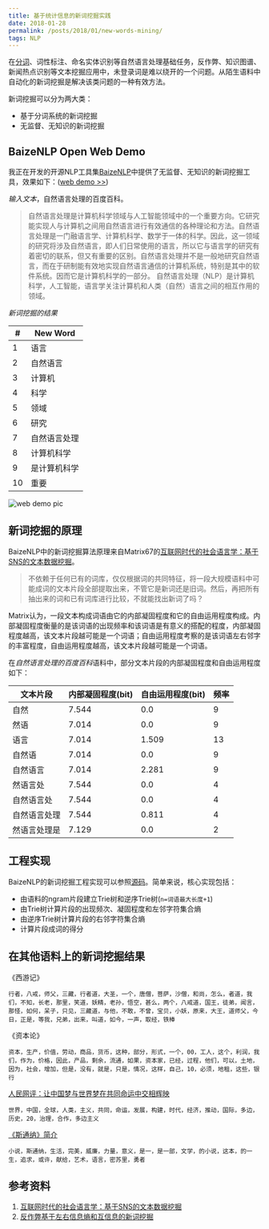 ```yaml
---
title: 基于统计信息的新词挖掘实践
date: 2018-01-28
permalink: /posts/2018/01/new-words-mining/
tags: NLP
---
```


在[分词](http://lujiaying.github.io/2018/01/24/%E4%B8%AD%E6%96%87%E5%88%86%E8%AF%8D%E7%AE%97%E6%B3%95%E7%AE%80%E4%BB%8B/)、词性标注、命名实体识别等自然语言处理基础任务，反作弊、知识图谱、新闻热点识别等文本挖掘应用中，未登录词是难以绕开的一个问题。从陌生语料中自动化的新词挖掘是解决该类问题的一种有效方法。

新词挖掘可以分为两大类：
- 基于分词系统的新词挖掘
- 无监督、无知识的新词挖掘

<!-- more -->

## BaizeNLP Open Web Demo

我正在开发的开源NLP工具集[BaizeNLP](https://github.com/lujiaying/BaizeNLP)中提供了无监督、无知识的新词挖掘工具，效果如下：([web demo >>](https://baizenlp.leanapp.cn/baize/))

*输入文本*，自然语言处理的百度百科。

> 自然语言处理是计算机科学领域与人工智能领域中的一个重要方向。它研究能实现人与计算机之间用自然语言进行有效通信的各种理论和方法。自然语言处理是一门融语言学、计算机科学、数学于一体的科学。因此，这一领域的研究将涉及自然语言，即人们日常使用的语言，所以它与语言学的研究有着密切的联系，但又有重要的区别。自然语言处理并不是一般地研究自然语言，而在于研制能有效地实现自然语言通信的计算机系统，特别是其中的软件系统。因而它是计算机科学的一部分。
自然语言处理（NLP）是计算机科学，人工智能，语言学关注计算机和人类（自然）语言之间的相互作用的领域。

*新词挖掘的结果*

|#	|New Word|
|-- |-- |
|1	|语言|
|2	|自然语言|
|3	|计算机|
|4	|科学|
|5	|领域|
|6	|研究|
|7	|自然语言处理|
|8	|计算机科学|
|9	|是计算机科学|
|10	|重要|

![web demo pic](http://7xkdra.com1.z0.glb.clouddn.com/image/blog/word_discovery_demo.jpeg)

## 新词挖掘的原理

BaizeNLP中的新词挖掘算法原理来自Matrix67的[互联网时代的社会语言学：基于SNS的文本数据挖掘](http://www.matrix67.com/blog/archives/5044)。

> 不依赖于任何已有的词库，仅仅根据词的共同特征，将一段大规模语料中可能成词的文本片段全部提取出来，不管它是新词还是旧词。然后，再把所有抽出来的词和已有词库进行比较，不就能找出新词了吗？

Matrix认为，一段文本构成词语由它的内部凝固程度和它的自由运用程度构成。内部凝固程度衡量的是该词语的出现频率和该词语是有意义的搭配的程度，内部凝固程度越高，该文本片段越可能是一个词语；自由运用程度考察的是该词语左右邻字的丰富程度，自由运用程度越高，该文本片段越可能是一个词语。

在*自然语言处理的百度百科*语料中，部分文本片段的内部凝固程度和自由运用程度如下：

| 文本片段 | 内部凝固程度(bit) | 自由运用程度(bit) | 频率 |
| -- | -- | -- | -- |
| 自然 | 7.544 | 0.0 | 9 |
| 然语 | 7.014 | 0.0 | 9 |
| 语言 | 7.014 | 1.509 | 13 |
| 自然语 | 7.014 | 0.0 | 9 |
| 自然语言 | 7.014 | 2.281 | 9 |
| 然语言处 |7.544 | 0.0 | 4 |
| 自然语言处 | 7.544 | 0.0 | 4 |
| 自然语言处理 | 7.544 | 0.811 | 4 |
| 然语言处理是 | 7.129 | 0.0 | 2 |

## 工程实现

BaizeNLP的新词挖掘工程实现可以参照[源码](https://github.com/lujiaying/BaizeNLP/tree/master/worddiscovery)。简单来说，核心实现包括：

- 由语料的ngram片段建立Trie树和逆序Trie树(`n=词语最大长度+1`)
- 由Trie树计算片段的出现频次、凝固程度和左邻字符集合熵
- 由逆序Trie树计算片段的右邻字符集合熵
- 计算片段成词的得分

## 在其他语料上的新词挖掘结果

《西游记》

```
行者，八戒，师父，三藏，行者道，大圣，一个，唐僧，菩萨，沙僧，和尚，怎么，者道，我们，不知，长老，那里，笑道，妖精，老孙，悟空，甚么，两个，八戒道，国王，徒弟，闻言，那怪，如何，呆子，只见，三藏道，与他，不敢，不曾，宝贝，小妖，原来，大王，道师父，今日，正是，等我，兄弟，出来，叫道，如今，一声，取经，铁棒
```

《资本论》
```
资本，生产，价值，劳动，商品，货币，这种，部分，形式，一个，00，工人，这个，利润，我们，作为，价格，因此，产品，剩余，流通，如果，资本家，已经，过程，他们，可以，土地，因为，社会，增加，但是，没有，就是，只是，情况，这样，自己，10，必须，地租，这些，银行
```

[人民网评：让中国梦与世界梦在共同命运中交相辉映](http://opinion.people.com.cn/n1/2018/0127/c1003-29790749.html)
```
世界，中国，全球，人类，主义，共同，命运，发展，构建，时代，经济，推动，国际，多边，历史，20，治理，合作，多边主义
```

[《斯通纳》简介](https://book.douban.com/subject/26425831/)
```
小说，斯通纳，生活，完美，威廉，力量，意义，是一，是一部，文学，的小说，这本，的一生，追求，或许，献给，艺术，语言，密苏里，勇者
```

## 参考资料

1. [互联网时代的社会语言学：基于SNS的文本数据挖掘](http://www.matrix67.com/blog/archives/5044)
2. [反作弊基于左右信息熵和互信息的新词挖掘](https://zhuanlan.zhihu.com/p/25499358)
